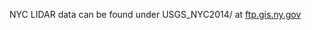 NYC LIDAR data can be found under USGS_NYC2014/ at [ftp.gis.ny.gov](ftp://ftp.gis.ny.gov/elevation/LIDAR/USGS_NYC2014/)
